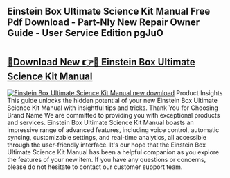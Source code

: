 ## Einstein Box Ultimate Science Kit Manual Free Pdf Download - Part-NIy New Repair Owner Guide - User Service Edition pgJuO

# <h2><a href="http://bc15734.oget.top/?id=Einstein+Box+Ultimate+Science+Kit+Manual">🔗Download New 👉🔴 Einstein Box Ultimate Science Kit Manual</a></h2>

[![Einstein Box Ultimate Science Kit Manual new download](https://i.imgur.com/5g1atiW.png)](http://bc15734.oget.top/?id=Einstein+Box+Ultimate+Science+Kit+Manual)
Product Insights This guide unlocks the hidden potential of your new Einstein Box Ultimate Science Kit Manual with insightful tips and tricks. Thank You for Choosing Brand Name We are committed to providing you with exceptional products and services. Einstein Box Ultimate Science Kit Manual boasts an impressive range of advanced features, including voice control, automatic syncing, customizable settings, and real-time analytics, all accessible through the user-friendly interface. It's our hope that the Einstein Box Ultimate Science Kit Manual has been a helpful companion as you explore the features of your new item. If you have any questions or concerns, please do not hesitate to contact our customer support team.
